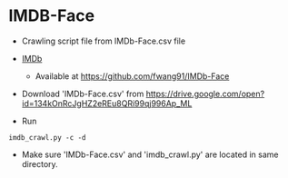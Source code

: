 # IMDB-Face

* Crawling script file from IMDb-Face.csv file

* [IMDb](http://openaccess.thecvf.com/content_ECCV_2018/papers/Liren_Chen_The_Devil_of_ECCV_2018_paper.pdf)
  + Available at https://github.com/fwang91/IMDb-Face
  
* Download 'IMDb-Face.csv' from https://drive.google.com/open?id=134kOnRcJgHZ2eREu8QRi99qj996Ap_ML
* Run 
```
imdb_crawl.py -c -d
```
* Make sure 'IMDb-Face.csv' and 'imdb_crawl.py' are located in same directory.
